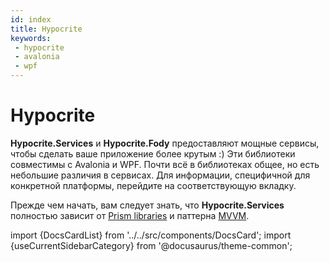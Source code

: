 ```yaml
---
id: index
title: Hypocrite
keywords:
 - hypocrite
 - avalonia
 - wpf
---
```


# Hypocrite
**Hypocrite.Services** и **Hypocrite.Fody** предоставляют мощные сервисы, чтобы сделать ваше приложение более крутым :)
Эти библиотеки совместимы с Avalonia и WPF. Почти всё в библиотеках общее, но есть небольшие различия в сервисах. Для информации, специфичной для конкретной платформы, перейдите на соответствующую вкладку.

Прежде чем начать, вам следует знать, что **Hypocrite.Services** полностью зависит от [Prism libraries](https://github.com/PrismLibrary/Prism) и паттерна [MVVM](https://learn.microsoft.com/en-us/dotnet/architecture/maui/mvvm).

import {DocsCardList} from '../../src/components/DocsCard';
import {useCurrentSidebarCategory} from '@docusaurus/theme-common';

<DocsCardList list={useCurrentSidebarCategory().items} />